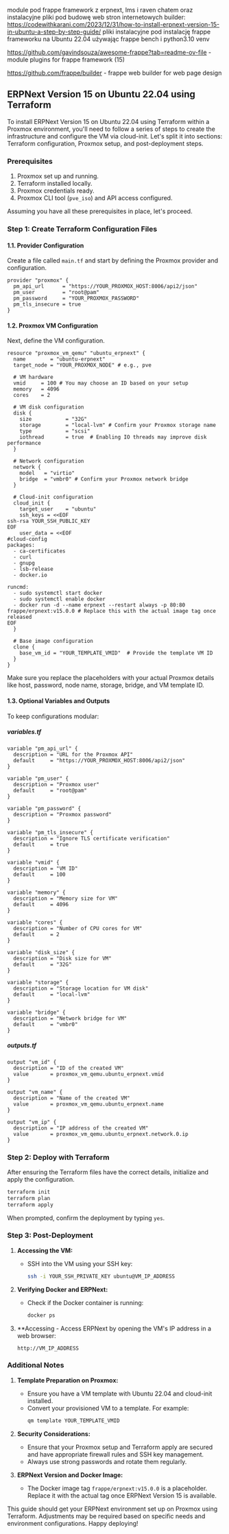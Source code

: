 



module pod frappe framework z erpnext, lms i raven chatem oraz instalacyjne pliki pod budowę web stron internetowych builder:
https://codewithkarani.com/2023/12/31/how-to-install-erpnext-version-15-in-ubuntu-a-step-by-step-guide/ pliki instalacyjne pod instalację frappe frameworku na Ubuntu 22.04 używając frappe bench i python3.10 venv

https://github.com/gavindsouza/awesome-frappe?tab=readme-ov-file  - module plugins for frappe framework (15)

https://github.com/frappe/builder - frappe web builder for web page design




           
##  ERPNext Version 15 on Ubuntu 22.04 using Terraform 
                
To install ERPNext Version 15 on Ubuntu 22.04 using Terraform within a Proxmox environment, you'll need to follow a series of steps to create the infrastructure and configure the VM via cloud-init. Let's split it into sections: Terraform configuration, Proxmox setup, and post-deployment steps.

### Prerequisites
1. Proxmox set up and running.
2. Terraform installed locally.
3. Proxmox credentials ready.
4. Proxmox CLI tool (`pve_iso`) and API access configured.

Assuming you have all these prerequisites in place, let's proceed.

### Step 1: Create Terraform Configuration Files

#### 1.1. Provider Configuration
Create a file called `main.tf` and start by defining the Proxmox provider and configuration.


```hcl
provider "proxmox" {
  pm_api_url      = "https://YOUR_PROXMOX_HOST:8006/api2/json"
  pm_user         = "root@pam"
  pm_password     = "YOUR_PROXMOX_PASSWORD"
  pm_tls_insecure = true
}
```

#### 1.2. Proxmox VM Configuration
Next, define the VM configuration.

```hcl
resource "proxmox_vm_qemu" "ubuntu_erpnext" {
  name        = "ubuntu-erpnext"
  target_node = "YOUR_PROXMOX_NODE" # e.g., pve

  # VM hardware
  vmid     = 100 # You may choose an ID based on your setup
  memory   = 4096
  cores    = 2

  # VM disk configuration
  disk {
    size           = "32G"
    storage        = "local-lvm" # Confirm your Proxmox storage name
    type           = "scsi"
    iothread       = true  # Enabling IO threads may improve disk performance
  }

  # Network configuration
  network {
    model   = "virtio"
    bridge  = "vmbr0" # Confirm your Proxmox network bridge
  }

  # Cloud-init configuration
  cloud_init {
    target_user    = "ubuntu"
    ssh_keys = <<EOF
ssh-rsa YOUR_SSH_PUBLIC_KEY
EOF
    user_data = <<EOF
#cloud-config
packages:
  - ca-certificates
  - curl
  - gnupg
  - lsb-release
  - docker.io

runcmd:
  - sudo systemctl start docker
  - sudo systemctl enable docker
  - docker run -d --name erpnext --restart always -p 80:80 frappe/erpnext:v15.0.0 # Replace this with the actual image tag once released
EOF
  }
  
  # Base image configuration
  clone {
    base_vm_id = "YOUR_TEMPLATE_VMID"  # Provide the template VM ID
  }
}
```

Make sure you replace the placeholders with your actual Proxmox details like host, password, node name, storage, bridge, and VM template ID.

#### 1.3. Optional Variables and Outputs
To keep configurations modular:

##### variables.tf
```hcl
variable "pm_api_url" {
  description = "URL for the Proxmox API"
  default     = "https://YOUR_PROXMOX_HOST:8006/api2/json"
}

variable "pm_user" {
  description = "Proxmox user"
  default     = "root@pam"
}

variable "pm_password" {
  description = "Proxmox password"
}

variable "pm_tls_insecure" {
  description = "Ignore TLS certificate verification"
  default     = true
}

variable "vmid" {
  description = "VM ID"
  default     = 100
}

variable "memory" {
  description = "Memory size for VM"
  default     = 4096
}

variable "cores" {
  description = "Number of CPU cores for VM"
  default     = 2
}

variable "disk_size" {
  description = "Disk size for VM"
  default     = "32G"
}

variable "storage" {
  description = "Storage location for VM disk"
  default     = "local-lvm"
}

variable "bridge" {
  description = "Network bridge for VM"
  default     = "vmbr0"
}
```

##### outputs.tf
```hcl
output "vm_id" {
  description = "ID of the created VM"
  value       = proxmox_vm_qemu.ubuntu_erpnext.vmid
}

output "vm_name" {
  description = "Name of the created VM"
  value       = proxmox_vm_qemu.ubuntu_erpnext.name
}

output "vm_ip" {
  description = "IP address of the created VM"
  value       = proxmox_vm_qemu.ubuntu_erpnext.network.0.ip
}
```

### Step 2: Deploy with Terraform

After ensuring the Terraform files have the correct details, initialize and apply the configuration.

```sh
terraform init
terraform plan
terraform apply
```

When prompted, confirm the deployment by typing `yes`.

### Step 3: Post-Deployment

1. **Accessing the VM:**
    - SSH into the VM using your SSH key:
      ```sh
      ssh -i YOUR_SSH_PRIVATE_KEY ubuntu@VM_IP_ADDRESS
      ```
2. **Verifying Docker and ERPNext:**
    - Check if the Docker container is running:
      ```sh
      docker ps
      ```

3. **Accessing  - Access ERPNext by opening the VM's IP address in a web browser:
     ```
     http://VM_IP_ADDRESS
     ```

### Additional Notes
1. **Template Preparation on Proxmox:**
    - Ensure you have a VM template with Ubuntu 22.04 and cloud-init installed.
    - Convert your provisioned VM to a template. For example:
      ```sh
      qm template YOUR_TEMPLATE_VMID
      ```

2. **Security Considerations:**
    - Ensure that your Proxmox setup and Terraform apply are secured and have appropriate firewall rules and SSH key management.
    - Always use strong passwords and rotate them regularly.

3. **ERPNext Version and Docker Image:**
    - The Docker image tag `frappe/erpnext:v15.0.0` is a placeholder. Replace it with the actual tag once ERPNext Version 15 is available.

This guide should get your ERPNext environment set up on Proxmox using Terraform. Adjustments may be required based on specific needs and environment configurations. Happy deploying!
